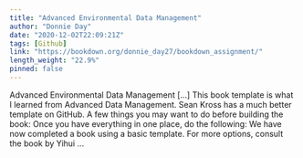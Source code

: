```yaml
---
title: "Advanced Environmental Data Management"
author: "Donnie Day"
date: "2020-12-02T22:09:21Z"
tags: [Github]
link: "https://bookdown.org/donnie_day27/bookdown_assignment/"
length_weight: "22.9%"
pinned: false
---
```


Advanced Environmental Data Management [...] This book template is what I learned from Advanced Data Management. Sean Kross has a much better template on GitHub. A few things you may want to do before building the book: Once you have everything in one place, do the following: We have now completed a book using a basic template. For more options, consult the book by Yihui ...
